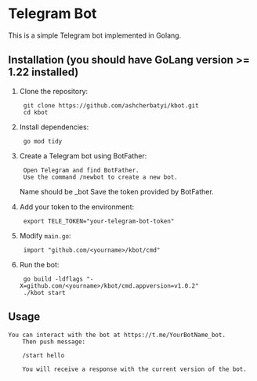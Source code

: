 # Telegram Bot

This is a simple Telegram bot implemented in Golang.

## Installation (you should have GoLang version >= 1.22 installed)

1. Clone the repository:

        git clone https://github.com/ashcherbatyi/kbot.git
        cd kbot

2. Install dependencies:

        go mod tidy

3. Create a Telegram bot using BotFather:

        Open Telegram and find BotFather.
        Use the command /newbot to create a new bot.
	Name should be <YourBotName>_bot
        Save the token provided by BotFather.

4. Add your token to the environment:

        export TELE_TOKEN="your-telegram-bot-token"

5. Modify `main.go`:

        import "github.com/<yourname>/kbot/cmd"

6. Run the bot:

        go build -ldflags "-X=github.com/<yourname>/kbot/cmd.appversion=v1.0.2"
        ./kbot start

##  Usage

	You can interact with the bot at https://t.me/YourBotName_bot.
        Then push message:

        /start hello

        You will receive a response with the current version of the bot.
 
